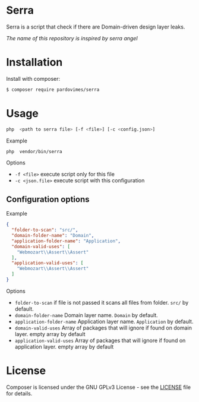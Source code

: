 # Serra

Serra is a script that check if there are Domain-driven design layer leaks.

*The name of this repository is inspired by serra angel*

# Installation

Install with composer:
```bash
$ composer require pardovimes/serra
```

# Usage

```bash
php  <path to serra file> [-f <file>] [-c <config.json>]
```

Example
```bash
php  vendor/bin/serra
```

Options

* `-f <file>` execute script only for this file
* `-c <json.file>` execute script with this configuration

Configuration options
-

Example
```json
{
  "folder-to-scan": "src/",
  "domain-folder-name": "Domain",
  "application-folder-name": "Application",
  "domain-valid-uses": [
    "Webmozart\\Assert\\Assert"
  ],
  "application-valid-uses": [
    "Webmozart\\Assert\\Assert"
  ]
}
```

Options

* `folder-to-scan` if file is not passed it scans all files from folder. `src/` by default.
* `domain-folder-name` Domain layer name. `Domain` by default.
* `application-folder-name` Application layer name. `Application` by default.
* `domain-valid-uses` Array of packages that will ignore if found on domain layer. empty array by default 
* `application-valid-uses` Array of packages that will ignore if found on application layer. empty array by default

# License

Composer is licensed under the GNU GPLv3 License - see the [LICENSE](LICENSE) file for details.
